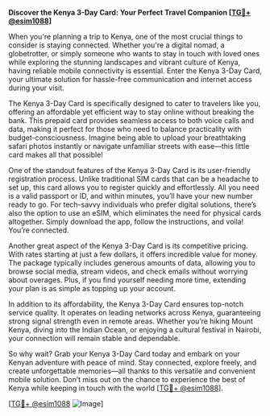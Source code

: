**Discover the Kenya 3-Day Card: Your Perfect Travel Companion [[TG💪+ @esim1088](https://t.me/s/esim1088)]**

When you're planning a trip to Kenya, one of the most crucial things to consider is staying connected. Whether you're a digital nomad, a globetrotter, or simply someone who wants to stay in touch with loved ones while exploring the stunning landscapes and vibrant culture of Kenya, having reliable mobile connectivity is essential. Enter the Kenya 3-Day Card, your ultimate solution for hassle-free communication and internet access during your visit.

The Kenya 3-Day Card is specifically designed to cater to travelers like you, offering an affordable yet efficient way to stay online without breaking the bank. This prepaid card provides seamless access to both voice calls and data, making it perfect for those who need to balance practicality with budget-consciousness. Imagine being able to upload your breathtaking safari photos instantly or navigate unfamiliar streets with ease—this little card makes all that possible!

One of the standout features of the Kenya 3-Day Card is its user-friendly registration process. Unlike traditional SIM cards that can be a headache to set up, this card allows you to register quickly and effortlessly. All you need is a valid passport or ID, and within minutes, you’ll have your new number ready to go. For tech-savvy individuals who prefer digital solutions, there’s also the option to use an eSIM, which eliminates the need for physical cards altogether. Simply download the app, follow the instructions, and voila! You’re connected.

Another great aspect of the Kenya 3-Day Card is its competitive pricing. With rates starting at just a few dollars, it offers incredible value for money. The package typically includes generous amounts of data, allowing you to browse social media, stream videos, and check emails without worrying about overages. Plus, if you find yourself needing more time, extending your plan is as simple as topping up your account.

In addition to its affordability, the Kenya 3-Day Card ensures top-notch service quality. It operates on leading networks across Kenya, guaranteeing strong signal strength even in remote areas. Whether you’re hiking Mount Kenya, diving into the Indian Ocean, or enjoying a cultural festival in Nairobi, your connection will remain stable and dependable.

So why wait? Grab your Kenya 3-Day Card today and embark on your Kenyan adventure with peace of mind. Stay connected, explore freely, and create unforgettable memories—all thanks to this versatile and convenient mobile solution. Don’t miss out on the chance to experience the best of Kenya while keeping in touch with the world [[TG💪+ @esim1088](https://t.me/s/esim1088)].

[[TG💪+ @esim1088](https://t.me/s/esim1088) ![Image](https://i.postimg.cc/Y0z9fWf4/image.png)]